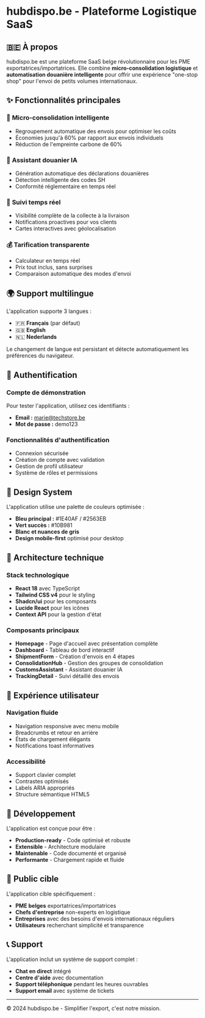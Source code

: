 # hubdispo.be - Plateforme Logistique SaaS

## 🇧🇪 À propos

hubdispo.be est une plateforme SaaS belge révolutionnaire pour les PME exportatrices/importatrices. Elle combine **micro-consolidation logistique** et **automatisation douanière intelligente** pour offrir une expérience "one-stop shop" pour l'envoi de petits volumes internationaux.

## ✨ Fonctionnalités principales

### 🚚 **Micro-consolidation intelligente**
- Regroupement automatique des envois pour optimiser les coûts
- Économies jusqu'à 60% par rapport aux envois individuels
- Réduction de l'empreinte carbone de 60%

### 🤖 **Assistant douanier IA**
- Génération automatique des déclarations douanières
- Détection intelligente des codes SH
- Conformité réglementaire en temps réel

### 📍 **Suivi temps réel**
- Visibilité complète de la collecte à la livraison
- Notifications proactives pour vos clients
- Cartes interactives avec géolocalisation

### 💰 **Tarification transparente**
- Calculateur en temps réel
- Prix tout inclus, sans surprises
- Comparaison automatique des modes d'envoi

## 🌍 Support multilingue

L'application supporte 3 langues :
- 🇫🇷 **Français** (par défaut)
- 🇬🇧 **English**
- 🇳🇱 **Nederlands**

Le changement de langue est persistant et détecte automatiquement les préférences du navigateur.

## 🔐 Authentification

### Compte de démonstration
Pour tester l'application, utilisez ces identifiants :
- **Email :** marie@techstore.be
- **Mot de passe :** demo123

### Fonctionnalités d'authentification
- Connexion sécurisée
- Création de compte avec validation
- Gestion de profil utilisateur
- Système de rôles et permissions

## 🎨 Design System

L'application utilise une palette de couleurs optimisée :
- **Bleu principal :** #1E40AF / #2563EB
- **Vert succès :** #10B981
- **Blanc et nuances de gris**
- **Design mobile-first** optimisé pour desktop

## 🚀 Architecture technique

### Stack technologique
- **React 18** avec TypeScript
- **Tailwind CSS v4** pour le styling
- **Shadcn/ui** pour les composants
- **Lucide React** pour les icônes
- **Context API** pour la gestion d'état

### Composants principaux
- **Homepage** - Page d'accueil avec présentation complète
- **Dashboard** - Tableau de bord interactif
- **ShipmentForm** - Création d'envois en 4 étapes
- **ConsolidationHub** - Gestion des groupes de consolidation
- **CustomsAssistant** - Assistant douanier IA
- **TrackingDetail** - Suivi détaillé des envois

## 📱 Expérience utilisateur

### Navigation fluide
- Navigation responsive avec menu mobile
- Breadcrumbs et retour en arrière
- États de chargement élégants
- Notifications toast informatives

### Accessibilité
- Support clavier complet
- Contrastes optimisés
- Labels ARIA appropriés
- Structure sémantique HTML5

## 🔧 Développement

L'application est conçue pour être :
- **Production-ready** - Code optimisé et robuste
- **Extensible** - Architecture modulaire
- **Maintenable** - Code documenté et organisé
- **Performante** - Chargement rapide et fluide

## 🎯 Public cible

L'application cible spécifiquement :
- **PME belges** exportatrices/importatrices
- **Chefs d'entreprise** non-experts en logistique
- **Entreprises** avec des besoins d'envois internationaux réguliers
- **Utilisateurs** recherchant simplicité et transparence

## 📞 Support

L'application inclut un système de support complet :
- **Chat en direct** intégré
- **Centre d'aide** avec documentation
- **Support téléphonique** pendant les heures ouvrables
- **Support email** avec système de tickets

---

© 2024 hubdispo.be - Simplifier l'export, c'est notre mission.